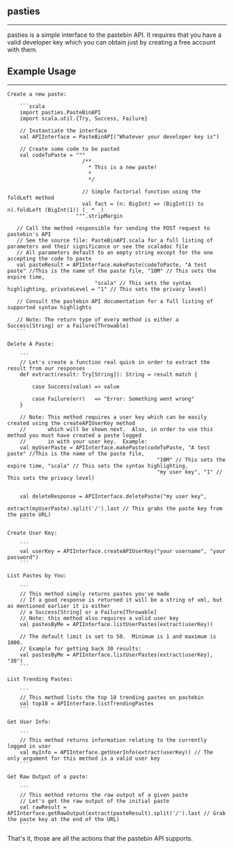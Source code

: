 pasties
--------
--------

pasties is a simple interface to the pastebin API.
It requires that you have a valid developer key which
you can obtain just by creating a free account with them.


Example Usage
--------------
--------------
    Create a new paste:

        ```scala
        import pasties.PasteBinAPI
        import scala.util.{Try, Success, Failure}

        // Instantiate the interface
        val APIInterface = PasteBinAPI("Whatever your developer key is")

        // Create some code to be pasted
        val codeToPaste = """
                            /**
                              * This is a new paste!
                              *
                              */

                            // Simple factorial function using the foldLeft method
                            val fact = (n: BigInt) => (BigInt(1) to n).foldLeft (BigInt(1)) (_ * _)
                          """.stripMargin

       // Call the method responsible for sending the POST request to pastebin's API
       // See the source file: PasteBinAPI.scala for a full listing of parameters and their significance or see the scaladoc file
       // All parameters default to an empty string except for the one accepting the code to paste
       val pasteResult = APIInterface.makePaste(codeToPaste, "A test paste" //This is the name of the paste file, "10M" // This sets the expire time,
                                "scala" // This sets the syntax highlighting, privateLevel = "1" // This sets the privacy level)

       // Consult the pastebin API documentation for a full listing of supported syntax highlights
       
       // Note: The return type of every method is either a Success[String] or a Failure[Throwable]
       ```

    Delete A Paste:
        
        ```
        // Let's create a function real quick in order to extract the result from our responses
        def extract(result: Try[String]): String = result match {

            case Success(value) => value

            case Failure(err)   => "Error: Something went wrong"
        }

        // Note: This method requires a user key which can be easily created using the createAPIUserKey method
        //       which will be shown next.  Also, in order to use this method you must have created a paste logged
        //       in with your user key.  Example:
        val myUserPaste = APIInterface.makePaste(codeToPaste, "A test paste" //This is the name of the paste file,
                                                    "10M" // This sets the expire time, "scala" // This sets the syntax highlighting,
                                                    "my user key", "1" // This sets the privacy level)


        val deleteResponse = APIInterface.deletePaste("my user key",
                                                        extract(myUserPaste).split('/').last // This grabs the paste key from the paste URL)
        ```

    Create User Key:
        
        ```
        val userKey = APIInterface.createAPIUserKey("your username", "your password")
        ```

    List Pastes by You:

        ``` 
        // This method simply returns pastes you've made
        // If a good response is returned it will be a string of xml, but as mentioned earlier it is either
        // a Success[String] or a Failure[Throwable]
        // Note: this method also requires a valid user key
        val pastesByMe = APIInterface.listUserPastes(extract(userKey))

        // The default limit is set to 50.  Minimum is 1 and maximum is 1000.
        // Example for getting back 30 results:
        val pastesByMe = APIInterface.listUserPastes(extract(userKey), "30")
        ```

    List Trending Pastes:

        ```
        // This method lists the top 18 trending pastes on pastebin
        val top18 = APIInterface.listTrendingPastes
        ```

    Get User Info:

        ```
        // This method returns information relating to the currently logged in user
        val myInfo = APIInterface.getUserInfo(extract(userKey)) // The only argument for this method is a valid user key
        ```

    Get Raw Output of a paste:

        ```
        // This method returns the raw output of a given paste
        // Let's get the raw output of the initial paste
        val rawResult = APIInterface.getRawOutput(extract(pasteResult).split('/').last // Grab the paste key at the end of the URL)
        ```


That's it, those are all the actions that the pastebin API supports.
